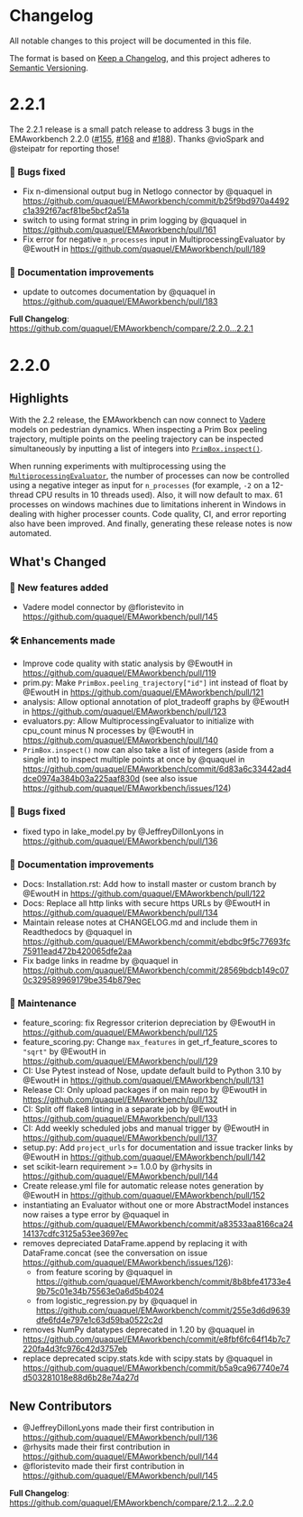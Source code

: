 # Changelog
All notable changes to this project will be documented in this file.

The format is based on [Keep a Changelog](https://keepachangelog.com/en/1.0.0/),
and this project adheres to [Semantic Versioning](https://semver.org/spec/v2.0.0.html).

<!-- Release notes generated using configuration in .github/release.yml at master -->
# 2.2.1
The 2.2.1 release is a small patch release to address 3 bugs in the EMAworkbench 2.2.0 ([#155](https://github.com/quaquel/EMAworkbench/issues/155), [#168](https://github.com/quaquel/EMAworkbench/issues/168) and [#188](https://github.com/quaquel/EMAworkbench/issues/188)). Thanks @vioSpark and @steipatr for reporting those!

### 🐛 Bugs fixed
* Fix n-dimensional output bug in Netlogo connector by @quaquel in https://github.com/quaquel/EMAworkbench/commit/b25f9bd970a4492c1a392f67acf81be5bcf2a51a
* switch to using format string in prim logging by @quaquel in https://github.com/quaquel/EMAworkbench/pull/161
* Fix error for negative `n_processes` input in MultiprocessingEvaluator by @EwoutH in https://github.com/quaquel/EMAworkbench/pull/189
### 📜 Documentation improvements
* update to outcomes documentation by @quaquel in https://github.com/quaquel/EMAworkbench/pull/183

**Full Changelog**: https://github.com/quaquel/EMAworkbench/compare/2.2.0...2.2.1

# 2.2.0
## Highlights
With the 2.2 release, the EMAworkbench can now connect to [Vadere](https://www.vadere.org/) models on pedestrian dynamics. When inspecting a Prim Box peeling trajectory, multiple points on the peeling trajectory can be inspected simultaneously by inputting a list of integers into [`PrimBox.inspect()`](https://emaworkbench.readthedocs.io/en/latest/ema_documentation/analysis/prim.html#ema_workbench.analysis.prim.PrimBox.inspect).

When running experiments with multiprocessing using the [`MultiprocessingEvaluator`](https://emaworkbench.readthedocs.io/en/latest/ema_documentation/em_framework/evaluators.html#ema_workbench.em_framework.evaluators.MultiprocessingEvaluator), the number of processes can now be controlled using a negative integer as input for `n_processes` (for example, `-2` on a 12-thread CPU results in 10 threads used). Also, it will now default to max. 61 processes on windows machines due to limitations inherent in Windows in dealing with higher processer counts.  Code quality, CI, and error reporting also have been improved. And finally, generating these release notes is now automated.

## What's Changed
### 🎉 New features added
* Vadere model connector by @floristevito in https://github.com/quaquel/EMAworkbench/pull/145

### 🛠 Enhancements made
* Improve code quality with static analysis by @EwoutH in https://github.com/quaquel/EMAworkbench/pull/119
* prim.py: Make `PrimBox.peeling_trajectory["id"]` int instead of float by @EwoutH in https://github.com/quaquel/EMAworkbench/pull/121
* analysis: Allow optional annotation of plot_tradeoff graphs by @EwoutH in https://github.com/quaquel/EMAworkbench/pull/123
* evaluators.py: Allow MultiprocessingEvaluator to initialize with cpu_count minus N processes by @EwoutH in https://github.com/quaquel/EMAworkbench/pull/140
* `PrimBox.inspect()` now can also take a list of integers (aside from a single int) to inspect multiple points at once by @quaquel in https://github.com/quaquel/EMAworkbench/commit/6d83a6c33442ad4dce0974a384b03a225aaf830d (see also issue https://github.com/quaquel/EMAworkbench/issues/124)

### 🐛 Bugs fixed
* fixed typo in lake_model.py by @JeffreyDillonLyons in https://github.com/quaquel/EMAworkbench/pull/136

### 📜 Documentation improvements
* Docs: Installation.rst: Add how to install master or custom branch by @EwoutH in https://github.com/quaquel/EMAworkbench/pull/122
* Docs: Replace all http links with secure https URLs by @EwoutH in https://github.com/quaquel/EMAworkbench/pull/134
* Maintain release notes at CHANGELOG.md and include them in Readthedocs by @quaquel in https://github.com/quaquel/EMAworkbench/commit/ebdbc9f5c77693fc75911ead472b420065dfe2aa
* Fix badge links in readme by @quaquel in https://github.com/quaquel/EMAworkbench/commit/28569bdcb149c070c329589969179be354b879ec

### 🔧 Maintenance
* feature_scoring: fix Regressor criterion depreciation by @EwoutH in https://github.com/quaquel/EMAworkbench/pull/125
* feature_scoring.py: Change `max_features` in get_rf_feature_scores to `"sqrt"` by @EwoutH in https://github.com/quaquel/EMAworkbench/pull/129
* CI: Use Pytest instead of Nose, update default build to Python 3.10 by @EwoutH in https://github.com/quaquel/EMAworkbench/pull/131
* Release CI: Only upload packages if on main repo by @EwoutH in https://github.com/quaquel/EMAworkbench/pull/132
* CI: Split off flake8 linting in a separate job by @EwoutH in https://github.com/quaquel/EMAworkbench/pull/133
* CI: Add weekly scheduled jobs and manual trigger by @EwoutH in https://github.com/quaquel/EMAworkbench/pull/137
* setup.py: Add `project_urls` for documentation and issue tracker links by @EwoutH in https://github.com/quaquel/EMAworkbench/pull/142
* set scikit-learn requirement >= 1.0.0 by @rhysits in https://github.com/quaquel/EMAworkbench/pull/144
* Create release.yml file for automatic release notes generation by @EwoutH in https://github.com/quaquel/EMAworkbench/pull/152
* instantiating an Evaluator without one or more AbstractModel instances now raises a type error by @quaquel in https://github.com/quaquel/EMAworkbench/commit/a83533aa8166ca2414137cdfc3125a53ee3697ec
* removes depreciated DataFrame.append by replacing it with DataFrame.concat (see the conversation on issue https://github.com/quaquel/EMAworkbench/issues/126):
  * from feature scoring by @quaquel in https://github.com/quaquel/EMAworkbench/commit/8b8bfe41733e49b75c01e34b75563e0a6d5b4024 
  *  from logistic_regression.py by @quaquel in https://github.com/quaquel/EMAworkbench/commit/255e3d6d9639dfe6fd4e797e1c63d59ba0522c2d
* removes NumPy datatypes deprecated in 1.20 by @quaquel in https://github.com/quaquel/EMAworkbench/commit/e8fbf6fc64f14b7c7220fa4d3fc976c42d3757eb
* replace deprecated scipy.stats.kde with scipy.stats by @quaquel in https://github.com/quaquel/EMAworkbench/commit/b5a9ca967740e74d503281018e88d6b28e74a27d




## New Contributors
* @JeffreyDillonLyons made their first contribution in https://github.com/quaquel/EMAworkbench/pull/136
* @rhysits made their first contribution in https://github.com/quaquel/EMAworkbench/pull/144
* @floristevito made their first contribution in https://github.com/quaquel/EMAworkbench/pull/145

**Full Changelog**: https://github.com/quaquel/EMAworkbench/compare/2.1.2...2.2.0
